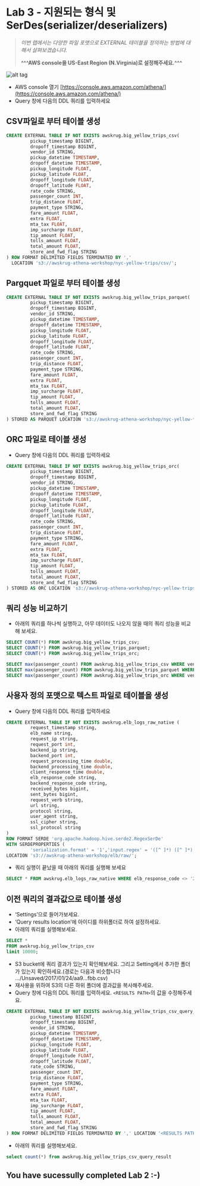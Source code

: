 # Lab 3 - 지원되는 형식 및 SerDes(serializer/deserializers)

>*이번 랩에서는 다양한 파일 포맷으로 EXTERNAL 테이블을 정의하는 방법에 대해서 살펴보겠습니다.*
>
>**^^^AWS console을 US-East Region (N.Virginia)로 설정해주세요.^^^**

![alt tag](../images/region.png)

- AWS console 열기 [https://console.aws.amazon.com/athena/](https://console.aws.amazon.com/athena/)
- Query 창에 다음의 DDL 쿼리를 입력하세요
## CSV파일로 부터 테이블 생성

```sql
CREATE EXTERNAL TABLE IF NOT EXISTS awskrug.big_yellow_trips_csv(
         pickup_timestamp BIGINT,
         dropoff_timestamp BIGINT,
         vendor_id STRING,
         pickup_datetime TIMESTAMP,
         dropoff_datetime TIMESTAMP,
         pickup_longitude FLOAT,
         pickup_latitude FLOAT,
         dropoff_longitude FLOAT,
         dropoff_latitude FLOAT,
         rate_code STRING,
         passenger_count INT,
         trip_distance FLOAT,
         payment_type STRING,
         fare_amount FLOAT,
         extra FLOAT,
         mta_tax FLOAT,
         imp_surcharge FLOAT,
         tip_amount FLOAT,
         tolls_amount FLOAT,
         total_amount FLOAT,
         store_and_fwd_flag STRING
) ROW FORMAT DELIMITED FIELDS TERMINATED BY ','
  LOCATION 's3://awskrug-athena-workshop/nyc-yellow-trips/csv/';
```

## Pargquet 파일로 부터 테이블 생성


```sql
CREATE EXTERNAL TABLE IF NOT EXISTS awskrug.big_yellow_trips_parquet(
         pickup_timestamp BIGINT,
         dropoff_timestamp BIGINT,
         vendor_id STRING,
         pickup_datetime TIMESTAMP,
         dropoff_datetime TIMESTAMP,
         pickup_longitude FLOAT,
         pickup_latitude FLOAT,
         dropoff_longitude FLOAT,
         dropoff_latitude FLOAT,
         rate_code STRING,
         passenger_count INT,
         trip_distance FLOAT,
         payment_type STRING,
         fare_amount FLOAT,
         extra FLOAT,
         mta_tax FLOAT,
         imp_surcharge FLOAT,
         tip_amount FLOAT,
         tolls_amount FLOAT,
         total_amount FLOAT,
         store_and_fwd_flag STRING
) STORED AS PARQUET LOCATION 's3://awskrug-athena-workshop/nyc-yellow-trips/parquet/';
```

## ORC 파일로 테이블 생성

- Query 창에 다음의 DDL 쿼리를 입력하세요

```sql
CREATE EXTERNAL TABLE IF NOT EXISTS awskrug.big_yellow_trips_orc(
         pickup_timestamp BIGINT,
         dropoff_timestamp BIGINT,
         vendor_id STRING,
         pickup_datetime TIMESTAMP,
         dropoff_datetime TIMESTAMP,
         pickup_longitude FLOAT,
         pickup_latitude FLOAT,
         dropoff_longitude FLOAT,
         dropoff_latitude FLOAT,
         rate_code STRING,
         passenger_count INT,
         trip_distance FLOAT,
         payment_type STRING,
         fare_amount FLOAT,
         extra FLOAT,
         mta_tax FLOAT,
         imp_surcharge FLOAT,
         tip_amount FLOAT,
         tolls_amount FLOAT,
         total_amount FLOAT,
         store_and_fwd_flag STRING
) STORED AS ORC LOCATION 's3://awskrug-athena-workshop/nyc-yellow-trips/orc/';
```

## 쿼리 성능 비교하기

- 아래의 쿼리를 하나씩 실행하고, 아무 데이터도 나오지 않을 때의 쿼리 성능을 비교해 보세요.

```sql
SELECT COUNT(*) FROM awskrug.big_yellow_trips_csv;
SELECT COUNT(*) FROM awskrug.big_yellow_trips_parquet;
SELECT COUNT(*) FROM awskrug.big_yellow_trips_orc;
```

```sql
SELECT max(passenger_count) FROM awskrug.big_yellow_trips_csv WHERE vendor_id <> 'VTS';
SELECT max(passenger_count) FROM awskrug.big_yellow_trips_parquet WHERE vendor_id <> 'VTS';
SELECT max(passenger_count) FROM awskrug.big_yellow_trips_orc WHERE vendor_id <> 'VTS';
```

## 사용자 정의 포맷으로 텍스트 파일로 테이블을 생성

- Query 창에 다음의 DDL 쿼리를 입력하세요

```sql
CREATE EXTERNAL TABLE IF NOT EXISTS awskrug.elb_logs_raw_native (
         request_timestamp string,
         elb_name string,
         request_ip string,
         request_port int,
         backend_ip string,
         backend_port int,
         request_processing_time double,
         backend_processing_time double,
         client_response_time double,
         elb_response_code string,
         backend_response_code string,
         received_bytes bigint,
         sent_bytes bigint,
         request_verb string,
         url string,
         protocol string,
         user_agent string,
         ssl_cipher string,
         ssl_protocol string 
)
ROW FORMAT SERDE 'org.apache.hadoop.hive.serde2.RegexSerDe'
WITH SERDEPROPERTIES (
         'serialization.format' = '1','input.regex' = '([^ ]*) ([^ ]*) ([^ ]*):([0-9]*) ([^ ]*):([0-9]*) ([.0-9]*) ([.0-9]*) ([.0-9]*) (-|[0-9]*) (-|[0-9]*) ([-0-9]*) ([-0-9]*) \\\"([^ ]*) ([^ ]*) (- |[^ ]*)\\\" (\"[^\"]*\") ([A-Z0-9-]+) ([A-Za-z0-9.-]*)$' )
LOCATION 's3://awskrug-athena-workshop/elb/raw/';
```

- 쿼리 실행이 끝났을 때 아래의 쿼리를 실행해 보세요

```sql
SELECT * FROM awskrug.elb_logs_raw_native WHERE elb_response_code <> '200' LIMIT 100;
```

## 이전 쿼리의 결과값으로 테이블 생성

- ‘Settings’으로 들어가보세요.
- ‘Query results location’에 아이디를 하위폴더로 하여 설정하세요.
- 아래의 쿼리를 실행해보세요.

```sql
SELECT *
FROM awskrug.big_yellow_trips_csv
limit 10000;
```

- S3 bucket에 쿼리 결과가 있는지 확인해보세요. 그리고 Setting에서 추가한 폴더가 있는지 확인하세요.(경로는 다음과 비슷합니다 .../Unsaved/2017/01/24/aa9...fbb.csv)
- 재사용을 위하여 S3의 다른 하위 폴더에 결과값을 복사해주세요.
- Query 창에 다음의 DDL 쿼리를 입력하세요. `<RESULTS PATH>`의 값을 수정해주세요.

```sql
CREATE EXTERNAL TABLE IF NOT EXISTS awskrug.big_yellow_trips_csv_query_result(
         pickup_timestamp BIGINT,
         dropoff_timestamp BIGINT,
         vendor_id STRING,
         pickup_datetime TIMESTAMP,
         dropoff_datetime TIMESTAMP,
         pickup_longitude FLOAT,
         pickup_latitude FLOAT,
         dropoff_longitude FLOAT,
         dropoff_latitude FLOAT,
         rate_code STRING,
         passenger_count INT,
         trip_distance FLOAT,
         payment_type STRING,
         fare_amount FLOAT,
         extra FLOAT,
         mta_tax FLOAT,
         imp_surcharge FLOAT,
         tip_amount FLOAT,
         tolls_amount FLOAT,
         total_amount FLOAT,
         store_and_fwd_flag STRING
) ROW FORMAT DELIMITED FIELDS TERMINATED BY ',' LOCATION '<RESULTS PATH>';
```

- 아래의 쿼리를 실행해보세요.

```sql
select count(*) from awskrug.big_yellow_trips_csv_query_result
```

## You have sucessully completed Lab 2 :-)
